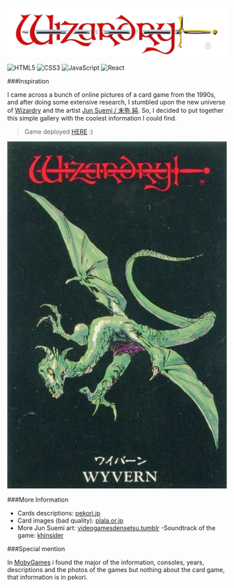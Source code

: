![Wizardry](public/assets/Logo-removed.png)

![HTML5](https://img.shields.io/badge/html5-%23E34F26.svg?style=for-the-badge&logo=html5&logoColor=white) ![CSS3](https://img.shields.io/badge/css3-%231572B6.svg?style=for-the-badge&logo=css3&logoColor=white) ![JavaScript](https://img.shields.io/badge/javascript-%23323330.svg?style=for-the-badge&logo=javascript&logoColor=%23F7DF1E) ![React](https://img.shields.io/badge/react-%2320232a.svg?style=for-the-badge&logo=react&logoColor=%2361DAFB)

###Inspiration

I came across a bunch of online pictures of a card game from the 1990s, and after doing some extensive research, I stumbled upon the new universe of [Wizardry](https://en.wikipedia.org/wiki/Wizardry) and the artist [Jun Suemi / 末弥 純](https://ja.wikipedia.org/wiki/%E6%9C%AB%E5%BC%A5%E7%B4%94). So, I decided to put together this simple gallery with the coolest information I could find.

>Game deployed [HERE](https://incomparable-beignet-36f46c.netlify.app/) :)

![Wizardry](public/assets/wyvern.jpg)


###More Information

- Cards descriptions: [pekori.jp](http://www.pekori.jp/~emonoya/goods/card/card_fc1.html)
- Card images (bad quality): [plala.or.jp](http://www8.plala.or.jp/Wizardry/monstercards.html)
- More Jun Suemi art: [videogamesdensetsu.tumblr](https://videogamesdensetsu.tumblr.com/post/167165627140/jun-suemi-%E6%9C%AB%E5%BC%A5-%E7%B4%94-part-1-1984-1989-part-2)
-Soundtrack of the game: [khinsider](https://downloads.khinsider.com/search?search=wizardry)

###Special mention

In [MobyGames](https://www.mobygames.com/) i found the major of the information, consoles, years, descriptions and the photos of the games but nothing about the card game, that information is in pekori.

